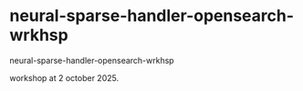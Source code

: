 # neural-sparse-handler-opensearch-wrkhsp
neural-sparse-handler-opensearch-wrkhsp

workshop at 2 october 2025.
